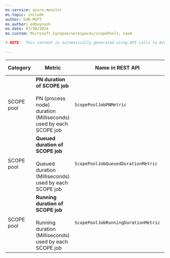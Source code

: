 ```yaml
---
ms.service: azure-monitor
ms.topic: include
author: EdB-MSFT
ms.author: edbaynash
ms.date: 07/30/2024
ms.custom: Microsoft.Synapse/workspaces/scopePools, naam

# NOTE:  This content is automatically generated using API calls to Azure. Any edits made on these files will be overwritten in the next run of the script. 
 
---
```



|Category|Metric|Name in REST API|Unit|Aggregation|Dimensions|Time Grains|DS Export|
|---|---|---|---|---|---|---|---|
|SCOPE pool|**PN duration of SCOPE job**<br><br>PN (process node) duration (Milliseconds) used by each SCOPE job |`ScopePoolJobPNMetric` |Milliseconds |Maximum, Minimum, Average, Total, Count |`JobType`, `JobResult`|PT1M |Yes|
|SCOPE pool|**Queued duration of SCOPE job**<br><br>Queued duration (Milliseconds) used by each SCOPE job |`ScopePoolJobQueuedDurationMetric` |Milliseconds |Maximum, Minimum, Average, Total, Count |`JobType`|PT1M |Yes|
|SCOPE pool|**Running duration of SCOPE job**<br><br>Running duration (Milliseconds) used by each SCOPE job |`ScopePoolJobRunningDurationMetric` |Milliseconds |Maximum, Minimum, Average, Total, Count |`JobType`, `JobResult`|PT1M |Yes|